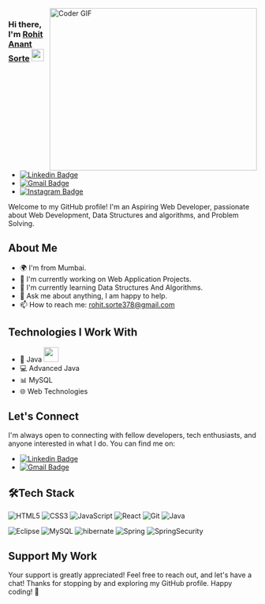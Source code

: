 <img align="right" src="https://user-images.githubusercontent.com/74038190/264141683-8aa99f6c-267d-4977-9cd3-1a4c11675863.gif" alt="Coder GIF" width="420" height="330">


### Hi there, I'm <a href="https://www.linkedin.com/in/rohit-sorte-72b6b9203/" target="_blank">Rohit Anant Sorte</a> <img src="https://media.giphy.com/media/hvRJCLFzcasrR4ia7z/giphy.gif" width="25px">


- [![Linkedin Badge](https://img.shields.io/badge/LinkedIn-0077B5?style=for-the-badge&logo=linkedin&logoColor=white)](https://www.linkedin.com/in/rohit-sorte-72b6b9203/)
- [![Gmail Badge](https://img.shields.io/badge/Gmail-D14836?style=for-the-badge&logo=gmail&logoColor=white)](rohit.sorte378@gmail.com)
- [![Instagram Badge](https://img.shields.io/badge/Instagram-E4405F?style=for-the-badge&logo=instagram&logoColor=white)](https://instagram.com/rohit_rs0207?igshid=MzRlODBiNWFlZA==)


Welcome to my GitHub profile! I'm an Aspiring Web Developer, passionate about Web Development, Data Structures and algorithms, and Problem Solving.


## About Me

- 🌍 I'm from Mumbai.
- 💼 I'm currently working on Web Application Projects.
- 🌱 I'm currently learning Data Structures And Algorithms.
- 💬 Ask me about anything, I am happy to help.
- 📫 How to reach me: rohit.sorte378@gmail.com 

## Technologies I Work With

- 🚀 Java <img src="https://media.giphy.com/media/WUlplcMpOCEmTGBtBW/giphy.gif" width="30"> 
- 💻 Advanced Java
- 📊 MySQL
- 🌐 Web Technologies


## Let's Connect

I'm always open to connecting with fellow developers, tech enthusiasts, and anyone interested in what I do. You can find me on:
- [![Linkedin Badge](https://img.shields.io/badge/LinkedIn-0077B5?style=for-the-badge&logo=linkedin&logoColor=white)](https://www.linkedin.com/in/rohit-sorte-72b6b9203/)
- [![Gmail Badge](https://img.shields.io/badge/Gmail-D14836?style=for-the-badge&logo=gmail&logoColor=white)](rohit.sorte378@gmail.com/)


## 🛠Tech Stack

![HTML5](https://img.shields.io/badge/HTML5-E34F26?style=for-the-badge&logo=html5&logoColor=white    )
![CSS3](https://img.shields.io/badge/CSS3-1572B6?style=for-the-badge&logo=css3&logoColor=white)
![JavaScript](https://img.shields.io/badge/JavaScript-F7DF1E?style=for-the-badge&logo=javascript&logoColor=black)
![React](https://img.shields.io/badge/React-20232A?style=for-the-badge&logo=react&logoColor=61DAFB)
![Git](https://img.shields.io/badge/GIT-E44C30?style=for-the-badge&logo=git&logoColor=white)
![Java](https://img.shields.io/badge/Java-ED8B00?style=for-the-badge&logo=openjdk&logoColor=white)

![Eclipse](https://img.shields.io/badge/Eclipse-2C2255?style=for-the-badge&logo=eclipse&logoColor=white)
![MySQL](https://img.shields.io/badge/MySQL-005C84?style=for-the-badge&logo=mysql&logoColor=white)
![hibernate](https://img.shields.io/badge/Hibernate-59666C?style=for-the-badge&logo=Hibernate&logoColor=white)
![Spring](https://img.shields.io/badge/Spring-6DB33F?style=for-the-badge&logo=spring&logoColor=white)
![SpringSecurity](https://img.shields.io/badge/Spring_Security-6DB33F?style=for-the-badge&logo=Spring-Security&logoColor=white)


## Support My Work

Your support is greatly appreciated!
Feel free to reach out, and let's have a chat!
Thanks for stopping by and exploring my GitHub profile. Happy coding! 🚀

